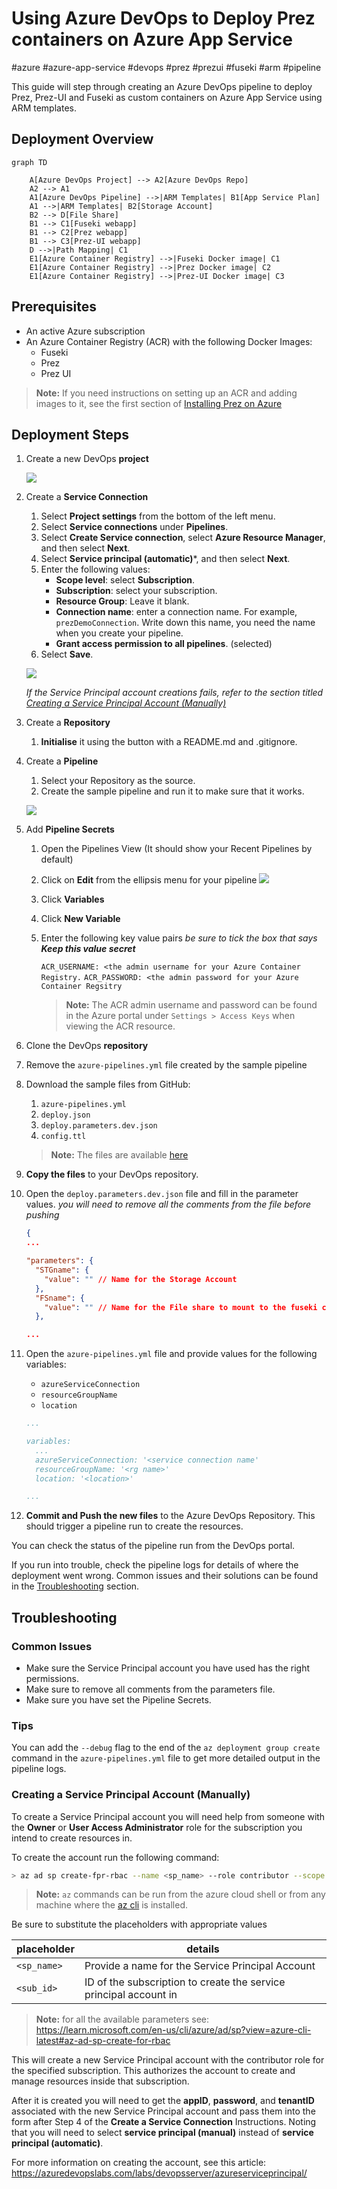 # Using Azure DevOps to Deploy Prez containers on Azure App Service
#azure #azure-app-service #devops #prez #prezui #fuseki #arm #pipeline

This guide will step through creating an Azure DevOps pipeline to deploy Prez, Prez-UI and Fuseki as custom containers on Azure App Service using ARM templates.

## Deployment Overview

```mermaid
graph TD

	A[Azure DevOps Project] --> A2[Azure DevOps Repo]
	A2 --> A1
    A1[Azure DevOps Pipeline] -->|ARM Templates| B1[App Service Plan]
    A1 -->|ARM Templates| B2[Storage Account]
    B2 --> D[File Share]
    B1 --> C1[Fuseki webapp]
    B1 --> C2[Prez webapp]
	B1 --> C3[Prez-UI webapp]
	D -->|Path Mapping| C1
	E1[Azure Container Registry] -->|Fuseki Docker image| C1
	E1[Azure Container Registry] -->|Prez Docker image| C2
	E1[Azure Container Registry] -->|Prez-UI Docker image| C3
```

## Prerequisites

- An active Azure subscription
- An Azure Container Registry (ACR) with the following Docker Images:
	- Fuseki
	- Prez
	- Prez UI

> **Note:** If you need instructions on setting up an ACR and adding images to it, see the first section of [Installing Prez on Azure](Installing%20Prez%20on%20Azure.md)

## Deployment Steps

1. Create a new DevOps **project**

	![](/assets/prez/deploying/azure/Pasted%20image%2020231218084143.png)

2. Create a **Service Connection**
	1. Select **Project settings** from the bottom of the left menu.
	2. Select **Service connections** under **Pipelines**.
	3. Select **Create Service connection**, select **Azure Resource Manager**, and then select **Next**.
	4. Select **Service principal (automatic)**\*, and then select **Next**.
	5. Enter the following values:
	    - **Scope level**: select **Subscription**.
	    - **Subscription**: select your subscription.
	    - **Resource Group**: Leave it blank.
	    - **Connection name**: enter a connection name. For example, `prezDemoConnection`. Write down this name, you need the name when you create your pipeline.
	    - **Grant access permission to all pipelines**. (selected)
	6. Select **Save**.

    ![](/assets/prez/deploying/azure/Pasted%20image%2020231218084423.png)

    _If the Service Principal account creations fails, refer to the section titled [Creating a Service Principal Account (Manually)](#Creating%20a%20Service%20Principal%20Account%20(Manually))_

3. Create a **Repository**
	1. **Initialise** it using the button with a README.md and .gitignore.

4. Create a **Pipeline**
	1. Select your Repository as the source.
	2. Create the sample pipeline and run it to make sure that it works.

    ![](/assets/prez/deploying/azure/Pasted%20image%2020231218084628.png)

5. Add **Pipeline Secrets**
	1. Open the Pipelines View (It should show your Recent Pipelines by default)
	2. Click on **Edit** from the ellipsis menu for your pipeline
	![](/assets/prez/deploying/azure/Pasted%20image%2020231218084732.png)
	3. Click **Variables**
	4. Click **New Variable**
	5. Enter the following key value pairs
			_be sure to tick the box that says **Keep this value secret**_

		`ACR_USERNAME: <the admin username for your Azure Container Registry.`
		`ACR_PASSWORD: <the admin password for your Azure Container Regsitry`

	    > **Note:** The ACR admin username and password can be found in the Azure portal under `Settings > Access Keys` when viewing the ACR resource.

6. Clone the DevOps **repository**
7. Remove the `azure-pipelines.yml` file created by the sample pipeline
8. Download the sample files from GitHub:
	1. `azure-pipelines.yml`
	2. `deploy.json`
	3. `deploy.parameters.dev.json`
	4. `config.ttl`

	> **Note:** The files are available [here](https://github.com/Kurrawong/demo-files/tree/0229c9a7a15a8a22a7b5238110ece23bf6ac8211/prez-deploy-azure-pipeline)

9. **Copy the files** to your DevOps repository.
10. Open the `deploy.parameters.dev.json` file and fill in the parameter values.
		_you will need to remove all the comments from the file before pushing_

	```json
	{
	...
	
	"parameters": {
	  "STGname": {
		"value": "" // Name for the Storage Account
	  },
	  "FSname": {
		"value": "" // Name for the File share to mount to the fuseki container.
	  },
	
	...
	```

11. Open the `azure-pipelines.yml` file and provide values for the following variables:
    * `azureServiceConnection`
	* `resourceGroupName`
	* `location`

	```yaml
	...
	
	variables:
	  ...
	  azureServiceConnection: '<service connection name'
	  resourceGroupName: '<rg name>'
	  location: '<location>'
	
	...
	```

12. **Commit and Push the new files** to the Azure DevOps Repository.
		This should trigger a pipeline run to create the resources.

You can check the status of the pipeline run from the DevOps portal.

If you run into trouble, check the pipeline logs for details of where the deployment went wrong. Common issues and their solutions can be found in the [Troubleshooting](#Troubleshooting) section.

## Troubleshooting

### Common Issues
- Make sure the Service Principal account you have used has the right permissions.
- Make sure to remove all comments from the parameters file.
- Make sure you have set the Pipeline Secrets.

### Tips
You can add the `--debug` flag to the end of the `az deployment group create` command in the `azure-pipelines.yml` file to get more detailed output in the pipeline logs.


### Creating a Service Principal Account (Manually)

To create a Service Principal account you will need help from someone with the **Owner** or **User Access Administrator** role for the subscription you intend to create resources in.

To create the account run the following command:

```bash
> az ad sp create-fpr-rbac --name <sp_name> --role contributor --scope /subscriptions/<sub_id>
```

> __Note:__ `az` commands can be run from the azure cloud shell or from any machine where the [az cli](https://learn.microsoft.com/en-us/cli/azure/) is installed.

Be sure to substitute the placeholders with appropriate values

| placeholder | details                                                           |
| ----------- | ----------------------------------------------------------------- |
| `<sp_name>` | Provide a name for the Service Principal Account                  |
| `<sub_id>`  | ID of the subscription to create the service principal account in |

> __Note:__ for all the available parameters see: <https://learn.microsoft.com/en-us/cli/azure/ad/sp?view=azure-cli-latest#az-ad-sp-create-for-rbac>

This will create a new Service Principal account with the contributor role for the specified subscription. This authorizes the account to create and manage resources inside that subscription.

After it is created you will need to get the **appID**, **password**, and **tenantID** associated with the new Service Principal account and pass them into the form after Step 4 of the **Create a Service Connection** Instructions. Noting that you will need to select **service principal (manual)** instead of **service principal (automatic)**.

For more information on creating the account, see this article: <https://azuredevopslabs.com/labs/devopsserver/azureserviceprincipal/>
